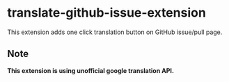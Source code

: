 # translate-github-issue-extension

This extension adds one click translation button on GitHub issue/pull page.

## Note

**This extension is using unofficial google translation API.**
